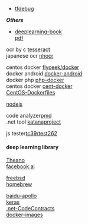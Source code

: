 * [tfdebug](https://github.com/jaassoon/jaassoon.github.io/blob/master/tensorflow/tf-debug/)  

***Others***
* [deeplearning-book](https://github.com/exacity/deeplearningbook-chinese)  
[pdf](https://github.com/exacity/deeplearningbook-chinese/releases/download/v0.5-beta/dlbook_cn_v0.5-beta.pdf)  

ocr by c [tesseract](https://github.com/tesseract-ocr/tesseract)  
japanese ocr [nhocr](https://github.com/fireae/nhocr) 

centos docker [flyceek/docker](https://github.com/flyceek/docker)  
docker android [docker-android](https://github.com/nekocode/docker-android)  
docker php [php-docker](https://github.com/vkyii/docker)  
centos docker [cent-docker](https://github.com/internavenue/dockerfiles)  
[CentOS-Dockerfiles](https://github.com/CentOS/CentOS-Dockerfiles)

[nodejs](https://github.com/nodejs/node)  

code analyzer[pmd](https://github.com/pmd/pmd)  
.net tool [katanaproject](https://github.com/icyjiang/katanaproject)

js tester[tc39/test262](https://github.com/tc39/test262)  

#### deep learning library
[Theano](https://github.com/Theano/Theano)  
[facebook ai](https://github.com/facebookresearch/ParlAI)  

[freebsd](https://github.com/freebsd/freebsd)  
[homebrew](https://github.com/Homebrew/brew)  

[baidu-apollo](https://github.com/ApolloAuto/apollo)  
[keras](https://github.com/keras-team/keras)  
[.net-CodeContracts](https://github.com/Microsoft/CodeContracts)  
[docker-images](https://github.com/ContinuumIO/docker-images)
